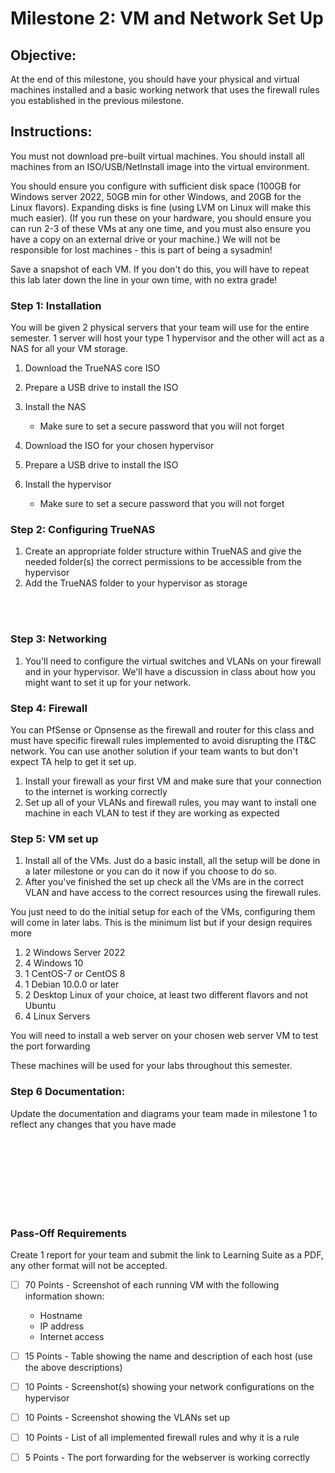 # Milestone 2: VM and Network Set Up

## Objective:

At the end of this milestone, you should have your physical and virtual machines installed and a basic working network that uses the firewall rules you established in the previous milestone.

## Instructions:

You must not download pre-built virtual machines. You should install all machines from an ISO/USB/NetInstall image into the virtual environment.

You should ensure you configure with sufficient disk space (100GB for Windows server 2022, 50GB min for other Windows, and 20GB for the Linux flavors). Expanding disks is fine (using LVM on Linux will make this much easier).  (If you run these on your hardware, you should ensure you can run 2-3 of these VMs at any one time, and you must also ensure you have a copy on an external drive or your machine.) We will not be responsible for lost machines - this is part of being a sysadmin!

Save a snapshot of each VM. If you don't do this, you will have to repeat this lab later down the line in your own time, with no extra grade!

### Step 1: Installation

You will be given 2 physical servers that your team will use for the entire semester. 1 server will host your type 1 hypervisor and the other will act as a NAS for all your VM storage.

1. Download the TrueNAS core ISO
1. Prepare a USB drive to install the ISO
1. Install the NAS
    - Make sure to set a secure password that you will not forget

1. Download the ISO for your chosen hypervisor
1. Prepare a USB drive to install the ISO
1. Install the hypervisor
    - Make sure to set a secure password that you will not forget

### Step 2: Configuring TrueNAS

1. Create an appropriate folder structure within TrueNAS and give the needed folder(s) the correct permissions to be accessible from the hypervisor
1. Add the TrueNAS folder to your hypervisor as storage

<br>
<br>

### Step 3: Networking

1. You'll need to configure the virtual switches and VLANs on your firewall and in your hypervisor. We'll have a discussion in class about how you might want to set it up for your network.

### Step 4: Firewall

You can PfSense or Opnsense as the firewall and router for this class and must have specific firewall rules implemented to avoid disrupting the IT&C network. You can use another solution if your team wants to but don't expect TA help to get it set up.

1. Install your firewall as your first VM and make sure that your connection to the internet is working correctly
1. Set up all of your VLANs and firewall rules, you may want to install one machine in each VLAN to test if they are working as expected

### Step 5: VM set up

1. Install all of the VMs. Just do a basic install, all the setup will be done in a later milestone or you can do it now if you choose to do so.
1. After you've finished the set up check all the VMs are in the correct VLAN and have access to the correct resources using the firewall rules.

You just need to do the initial setup for each of the VMs, configuring them will come in later labs. This is the minimum list but if your design requires more 

1. 2 Windows Server 2022
1. 4 Windows 10
1. 1 CentOS-7 or CentOS 8 
1. 1 Debian 10.0.0 or later 
1. 2 Desktop Linux of your choice, at least two different flavors and not Ubuntu
1. 4 Linux Servers

You will need to install a web server on your chosen web server VM to test the port forwarding

These machines will be used for your labs throughout this semester.

### Step 6 Documentation:

Update the documentation and diagrams your team made in milestone 1 to reflect any changes that you have made

<br>
<br>
<br>
<br>
<br>
<br>
<br>

### Pass-Off Requirements

Create 1 report for your team and submit the link to Learning Suite as a PDF, any other format will not be accepted.

- [ ] 70 Points - Screenshot of each running VM with the following information shown:
    - Hostname
    - IP address
    - Internet access

- [ ] 15 Points - Table showing the name and description of each host (use the above descriptions)
- [ ] 10 Points - Screenshot(s) showing your network configurations on the hypervisor
- [ ] 10 Points - Screenshot showing the VLANs set up
- [ ] 10 Points - List of all implemented firewall rules and why it is a rule
- [ ] 5 Points - The port forwarding for the webserver is working correctly